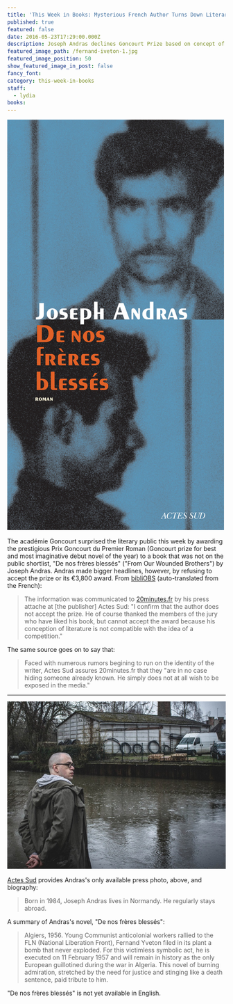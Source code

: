 ```yaml
---
title: 'This Week in Books: Mysterious French Author Turns Down Literary Award'
published: true
featured: false
date: 2016-05-23T17:29:00.000Z
description: Joseph Andras declines Goncourt Prize based on concept of literature as competitive.
featured_image_path: /fernand-iveton-1.jpg
featured_image_position: 50
show_featured_image_in_post: false
fancy_font:
category: this-week-in-books
staff:
  - lydia
books:
---
```



![](/uploads/versions/9782330063221---x----500-944x---.jpg)

The académie Goncourt surprised the literary public this week by awarding the prestigious Prix Goncourt du Premier Roman (Goncourt prize for best and most imaginative debut novel of the year) to a book that was not on the public shortlist, "De nos frères blessés" ("From Our Wounded Brothers") by Joseph Andras. Andras made bigger headlines, however, by refusing to accept the prize or its €3,800 award. From [bibliOBS](http://bibliobs.nouvelobs.com/actualites/20160513.OBS0432/joseph-andras-refuse-le-prix-goncourt-du-premier-roman.html) (auto-translated from the French):

> The information was communicated to [20minutes.fr](http://www.20minutes.fr/culture/1842167-20160509-surprise-goncourt-premier-roman-liste) by his press attache at [the publisher] Actes Sud: "I confirm that the author does not accept the prize. He of course thanked the members of the jury who have liked his book, but cannot accept the award because his conception of literature is not compatible with the idea of a competition."

The same source goes on to say that:

> Faced with numerous rumors begining to run on the identity of the writer, Actes Sud assures 20minutes.fr that they "are in no case hiding someone already known. He simply does not at all wish to be exposed in the media."

---

![](/uploads/versions/joseph-andras-l-ecrivain-qui-dit-non-au-prix-goncourt-m335703---x----720-550x---.jpg)

[Actes Sud](http://www.actes-sud.fr/contributeurs/andras-joseph) provides Andras's only available press photo, above, and biography:

> Born in 1984, Joseph Andras lives in Normandy. He regularly stays abroad.

A summary of Andras's novel, "De nos frères blessés":

> Algiers, 1956. Young Communist anticolonial workers rallied to the FLN (National Liberation Front), Fernand Yveton filed in its plant a bomb that never exploded. For this victimless symbolic act, he is executed on 11 February 1957 and will remain in history as the only European guillotined during the war in Algeria. This novel of burning admiration, stretched by the need for justice and stinging like a death sentence, paid tribute to him.

"De nos frères blessés" is not yet available in English.
